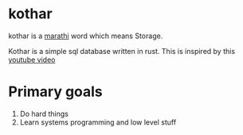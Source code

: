 # kothar

kothar is a [marathi](https://mr.wikipedia.org/wiki/%E0%A4%AE%E0%A4%B0%E0%A4%BE%E0%A4%A0%E0%A5%80_%E0%A4%AD%E0%A4%BE%E0%A4%B7%E0%A4%BE) word which means Storage.

Kothar is a simple sql database written in rust. This is inspired by this [youtube video](https://www.youtube.com/watch?v=qfknfCsICUM&ab_channel=RustNationUK)

# Primary goals

1. Do hard things
2. Learn systems programming and low level stuff
